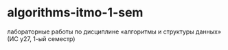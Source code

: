 # algorithms-itmo-1-sem
лабораторные работы по дисциплине «алгоритмы и структуры данных» (ИС у27, 1-ый семестр)
